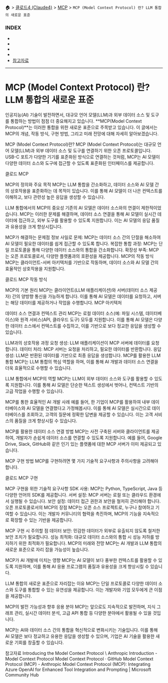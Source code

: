 🏠 > [클로드4 (Claude4)](../../) > [MCP](../) > `MCP (Model Context Protocol) 란? LLM 통합의 새로운 표준`

### INDEX

- []()
- []()
- []()
- []()
- [참고자료](#참고자료) 

---
# MCP (Model Context Protocol) 란? LLM 통합의 새로운 표준

인공지능(AI) 기술이 발전하면서, 대규모 언어 모델(LLM)과 외부 데이터 소스 및 도구를 통합하는 방법이 점점 더 중요해지고 있습니다. **MCP(Model Context Protocol)**는 이러한 통합을 위한 새로운 표준으로 주목받고 있습니다. 이 글에서는 MCP의 개념, 작동 방식, 구현 방법, 그리고 미래 전망에 대해 자세히 알아보겠습니다.

MCP (Model Context Protocol)란?
MCP (Model Context Protocol)는 대규모 언어 모델(LLM)과 외부 데이터 소스 및 도구를 연결하기 위한 오픈 프로토콜입니다. USB-C 포트가 다양한 기기를 표준화된 방식으로 연결하는 것처럼, MCP는 AI 모델이 다양한 데이터 소스와 도구에 접근할 수 있도록 표준화된 인터페이스를 제공합니다.

클로드 MCP

MCP의 정의와 주요 목적
MCP는 LLM 통합을 간소화하고, 데이터 소스와 AI 모델 간의 상호작용을 표준화하는 데 목적이 있습니다. 이를 통해 AI 모델이 더 나은 컨텍스트를 이해하고, 보다 관련성 높은 응답을 생성할 수 있습니다.

LLM 통합에서의 MCP의 중요성
기존의 AI 모델은 데이터 소스와의 연결이 제한적이었습니다. MCP는 이러한 문제를 해결하며, 데이터 소스 연결을 통해 AI 모델이 실시간 데이터에 접근하고, 외부 도구를 활용할 수 있도록 지원합니다. 이는 AI 모델의 응답 품질과 유용성을 크게 향상시킵니다.

MCP가 해결하는 문제점
정보 사일로 문제: MCP는 데이터 소스 간의 단절을 해소하여 AI 모델이 필요한 데이터를 쉽게 접근할 수 있도록 합니다.
복잡한 통합 과정: MCP는 단일 프로토콜을 통해 다양한 데이터 소스와의 통합을 간소화합니다.
확장성 부족: MCP는 오픈 프로토콜로서, 다양한 플랫폼과의 호환성을 제공합니다.
MCP의 작동 방식
MCP는 클라이언트-서버 아키텍처를 기반으로 작동하며, 데이터 소스와 AI 모델 간의 효율적인 상호작용을 지원합니다.

클로드 MCP 작동 방식

MCP의 기본 원리
MCP는 클라이언트(LLM 애플리케이션)와 서버(데이터 소스 제공자) 간의 양방향 통신을 가능하게 합니다. 이를 통해 AI 모델은 데이터를 요청하고, 서버는 해당 데이터를 제공하거나 작업을 수행합니다. MCP 아키텍처

데이터 소스 연결과 컨텍스트 관리
MCP는 로컬 데이터 소스(예: 파일 시스템, 데이터베이스)와 원격 서비스(API, 클라우드 도구) 모두를 지원합니다. 이를 통해 AI 모델은 다양한 데이터 소스에서 컨텍스트를 수집하고, 이를 기반으로 보다 정교한 응답을 생성할 수 있습니다.

LLM과의 상호작용 과정
요청 생성: LLM 애플리케이션이 MCP 서버에 데이터를 요청합니다.
데이터 처리: MCP 서버는 요청을 처리하고, 필요한 데이터를 반환합니다.
응답 생성: LLM은 반환된 데이터를 기반으로 최종 응답을 생성합니다.
MCP를 활용한 LLM 통합
MCP는 LLM 통합의 핵심 역할을 하며, 이를 통해 AI 개발과 데이터 소스 연결을 더욱 효율적으로 수행할 수 있습니다.

LLM 통합에서 MCP의 역할
MCP는 LLM이 외부 데이터 소스와 도구를 활용할 수 있도록 지원합니다. 이를 통해 AI 모델은 단순한 텍스트 생성에서 벗어나, 컨텍스트 기반의 고급 작업을 수행할 수 있습니다.

MCP를 통한 효율적인 AI 개발 사례
예를 들어, 한 기업이 MCP를 활용하여 내부 데이터베이스와 AI 모델을 연결했다고 가정해봅시다. 이를 통해 AI 모델은 실시간으로 데이터베이스를 조회하고, 고객의 질문에 정확한 답변을 제공할 수 있습니다. 이는 고객 서비스의 품질을 크게 향상시킬 수 있습니다.

MCP를 활용한 데이터 소스 연결 방법
MCP는 사전 구축된 서버와 클라이언트를 제공하여, 개발자가 손쉽게 데이터 소스를 연결할 수 있도록 지원합니다. 예를 들어, Google Drive, Slack, GitHub와 같은 인기 있는 플랫폼에 대한 MCP 서버가 이미 제공되고 있습니다.

MCP 구현 방법
MCP를 구현하려면 몇 가지 기술적 요구사항과 주의사항을 고려해야 합니다.

클로드 MCP 구현

MCP 구현을 위한 기술적 요구사항
SDK 사용: MCP는 Python, TypeScript, Java 등 다양한 언어의 SDK를 제공합니다.
서버 설정: MCP 서버는 로컬 또는 클라우드 환경에서 실행될 수 있습니다.
보안 설정: 데이터 접근 권한과 보안을 철저히 관리해야 합니다.
오픈 프로토콜로서의 MCP의 장점
MCP는 오픈 소스 프로젝트로, 누구나 참여하고 기여할 수 있습니다. 이는 개발자 커뮤니티의 협력을 촉진하며, MCP의 기능을 지속적으로 확장할 수 있는 기반을 제공합니다.

MCP 구현 시 주의할 점
데이터 보안: 민감한 데이터가 외부로 유출되지 않도록 철저한 보안 조치가 필요합니다.
성능 최적화: 대규모 데이터 소스와의 통합 시 성능 저하를 방지하기 위한 최적화가 필요합니다.
MCP의 미래와 전망
MCP는 AI 개발과 LLM 통합의 새로운 표준으로 자리 잡을 가능성이 높습니다.

MCP가 AI 개발에 미치는 영향
MCP는 AI 모델이 보다 풍부한 컨텍스트를 활용할 수 있도록 지원하며, 이를 통해 AI 응용 프로그램의 품질과 유용성을 크게 향상시킬 수 있습니다.

LLM 통합의 새로운 표준으로 자리잡는 이유
MCP는 단일 프로토콜로 다양한 데이터 소스와 도구를 통합할 수 있는 유연성을 제공합니다. 이는 개발자와 기업 모두에게 큰 이점을 제공합니다.

MCP의 발전 가능성과 향후 응용 분야
MCP는 앞으로도 지속적으로 발전하며, 지식 그래프 관리, 실시간 데이터 분석, 고급 API 통합 등 다양한 분야에서 활용될 수 있을 것입니다.

MCP는 AI와 데이터 소스 간의 통합을 혁신적으로 변화시키는 기술입니다. 이를 통해 AI 모델은 보다 정교하고 유용한 응답을 생성할 수 있으며, 기업은 AI 기술을 활용한 새로운 기회를 창출할 수 있습니다.

참고자료
Introducing the Model Context Protocol \ Anthropic
Introduction - Model Context Protocol
Model Context Protocol · GitHub
Model Context Protocol (MCP) - Anthropic
Model Context Protocol (MCP): Integrating Azure OpenAI for Enhanced Tool Integration and Prompting | Microsoft Community Hub
